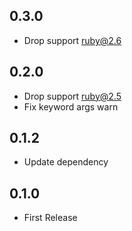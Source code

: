 ## 0.3.0

- Drop support ruby@2.6

## 0.2.0

- Drop support ruby@2.5
- Fix keyword args warn

## 0.1.2

- Update dependency

## 0.1.0

- First Release
